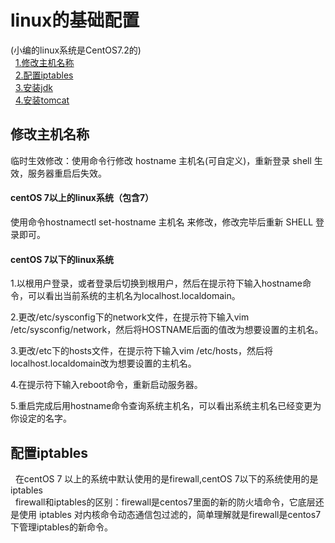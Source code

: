 # linux的基础配置
(小编的linux系统是CentOS7.2的) <br>  
[1.修改主机名称](#修改主机名称) <br>  
[2.配置iptables](#配置iptables) <br>   
[ 3.安装jdk](#安装jdk)  <br>  
[4.安装tomcat](#安装tomcat) 


## 修改主机名称

临时生效修改：使用命令行修改 hostname 主机名(可自定义)，重新登录 shell 生效，服务器重启后失效。<br>

#### centOS 7以上的linux系统（包含7）
   使用命令hostnamectl set-hostname 主机名 来修改，修改完毕后重新 SHELL 登录即可。

#### centOS 7以下的linux系统
   
   1.以根用户登录，或者登录后切换到根用户，然后在提示符下输入hostname命令，可以看出当前系统的主机名为localhost.localdomain。
   
   2.更改/etc/sysconfig下的network文件，在提示符下输入vim /etc/sysconfig/network，然后将HOSTNAME后面的值改为想要设置的主机名。
   
   3.更改/etc下的hosts文件，在提示符下输入vim /etc/hosts，然后将localhost.localdomain改为想要设置的主机名。
   
   4.在提示符下输入reboot命令，重新启动服务器。
   
   5.重启完成后用hostname命令查询系统主机名，可以看出系统主机名已经变更为你设定的名字。
 
 ## 配置iptables
   在centOS 7 以上的系统中默认使用的是firewall,centOS 7以下的系统使用的是iptables <br>
   firewall和iptables的区别：firewall是centos7里面的新的防火墙命令，它底层还是使用 iptables 对内核命令动态通信包过滤的，简单理解就是firewall是centos7下管理iptables的新命令。


